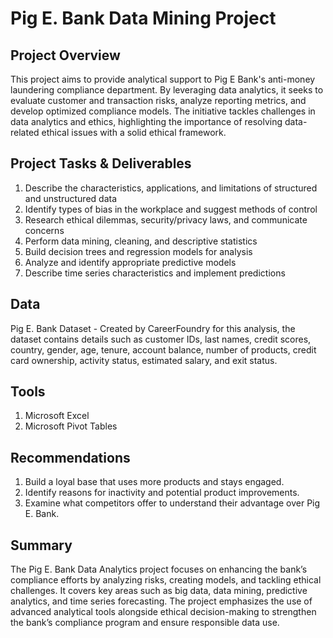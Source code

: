 # Pig E. Bank Data Mining Project

## Project Overview
This project aims to provide analytical support to Pig E Bank's anti-money laundering compliance department. By leveraging data analytics, it seeks to evaluate customer and transaction risks, analyze reporting metrics, and develop optimized compliance models. The initiative tackles challenges in data analytics and ethics, highlighting the importance of resolving data-related ethical issues with a solid ethical framework.

## Project Tasks & Deliverables
1. Describe the characteristics, applications, and limitations of structured and unstructured data
2. Identify types of bias in the workplace and suggest methods of control
3. Research ethical dilemmas, security/privacy laws, and communicate concerns
4. Perform data mining, cleaning, and descriptive statistics
5. Build decision trees and regression models for analysis
6. Analyze and identify appropriate predictive models
7. Describe time series characteristics and implement predictions

## Data
Pig E. Bank Dataset - Created by CareerFoundry for this analysis, the dataset contains details such as customer IDs, last names, credit scores, country, gender, age, tenure, account balance, number of products, credit card ownership, activity status, estimated salary, and exit status.

## Tools
1. Microsoft Excel
2. Microsoft Pivot Tables

## Recommendations
1. Build a loyal base that uses more products and stays engaged.
2. Identify reasons for inactivity and potential product improvements.
3. Examine what competitors offer to understand their advantage over Pig E. Bank.

## Summary
The Pig E. Bank Data Analytics project focuses on enhancing the bank’s compliance efforts by analyzing risks, creating models, and tackling ethical challenges. It covers key areas such as big data, data mining, predictive analytics, and time series forecasting. The project emphasizes the use of advanced analytical tools alongside ethical decision-making to strengthen the bank’s compliance program and ensure responsible data use.


   
